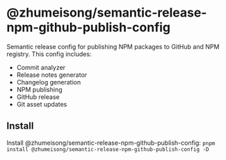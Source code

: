 # @zhumeisong/semantic-release-npm-github-publish-config

Semantic release config for publishing NPM packages to GitHub and NPM registry. This config includes:

- Commit analyzer
- Release notes generator 
- Changelog generation
- NPM publishing
- GitHub release
- Git asset updates

## Install

Install @zhumeisong/semantic-release-npm-github-publish-config: `pnpm install @zhumeisong/semantic-release-npm-github-publish-config -D`

